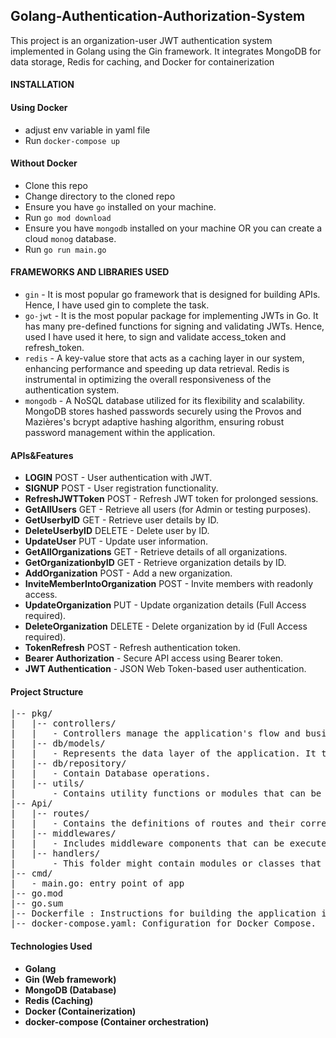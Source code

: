 ## Golang-Authentication-Authorization-System

This project is an organization-user JWT authentication system implemented in Golang using the Gin framework. It integrates MongoDB for data storage, Redis for caching, and Docker for containerization


#### INSTALLATION

#### Using Docker 
 - adjust env variable in yaml file
 - Run `docker-compose up`
#### Without Docker
- Clone this repo
- Change directory to the cloned repo
- Ensure you have `go` installed on your machine.
- Run `go mod download`
- Ensure you have `mongodb` installed on your machine OR you can create a cloud `monog` database.
- Run `go run main.go`


#### FRAMEWORKS AND LIBRARIES USED

- `gin` - It is most popular go framework that is designed for building APIs. Hence, I have used gin to complete the task.
- `go-jwt` - It is the most popular package for implementing JWTs in Go. It has many pre-defined functions for signing and validating JWTs. Hence, used I have used it here, to sign and validate access_token and refresh_token.
- `redis` - A key-value store that acts as a caching layer in our system, enhancing performance and speeding up data retrieval. Redis is instrumental in optimizing the overall responsiveness of the authentication system.
- `mongodb` - A NoSQL database utilized for its flexibility and scalability. MongoDB stores hashed passwords securely using the Provos and Mazières's bcrypt adaptive hashing algorithm, ensuring robust password management within the application.



#### APIs&Features

- **LOGIN** POST -  User authentication with JWT.
- **SIGNUP** POST - User registration functionality.
- **RefreshJWTToken** POST - Refresh JWT token for prolonged sessions.
- **GetAllUsers** GET -  Retrieve all users (for Admin or testing purposes).
- **GetUserbyID** GET - Retrieve user details by ID.
- **DeleteUserbyID** DELETE - Delete user by ID.
- **UpdateUser** PUT - Update user information.
- **GetAllOrganizations** GET - Retrieve details of all organizations.
- **GetOrganizationbyID** GET - Retrieve organization details by ID.
- **AddOrganization** POST - Add a new organization.
- **InviteMemberIntoOrganization** POST -  Invite members with readonly access.
- **UpdateOrganization** PUT - Update organization details (Full Access required).
- **DeleteOrganization** DELETE - Delete organization by id (Full Access required).
- **TokenRefresh** POST - Refresh authentication token.
- **Bearer Authorization** -  Secure API access using Bearer token.
- **JWT Authentication** - JSON Web Token-based user authentication.


#### Project Structure
<pre>
|-- pkg/
|   |-- controllers/
|   |   - Controllers manage the application's flow and business logic. They receive input from the handlers, process it using the models, and return results to be presented by the views.
|   |-- db/models/
|   |   - Represents the data layer of the application. It typically includes data models and the logic for interacting with the database or other data sources.
|   |-- db/repository/
|   |   - Contain Database operations.
|   |-- utils/
|       - Contains utility functions or modules that can be used across different parts of the application. Utilities might include helper functions, generic components, or modules that provide common functionalities.
|-- Api/
|   |-- routes/
|   |   - Contains the definitions of routes and their corresponding handlers, responsible for routing incoming requests to the appropriate controllers.
|   |-- middlewares/
|   |   - Includes middleware components that can be executed before or after the request reaches the controller. Middlewares often handle tasks like authentication, logging, etc.
|   |-- handlers/
|       - This folder might contain modules or classes that handle specific types of requests. Handlers are often responsible for interacting with the request and response objects, processing data, and calling the appropriate controller methods.
|-- cmd/
|   - main.go: entry point of app
|-- go.mod
|-- go.sum
|-- Dockerfile : Instructions for building the application image.
|-- docker-compose.yaml: Configuration for Docker Compose.
</pre>
#### Technologies Used

- **Golang**
- **Gin (Web framework)**
- **MongoDB (Database)**
- **Redis (Caching)**
- **Docker (Containerization)**
- **docker-compose (Container orchestration)**
